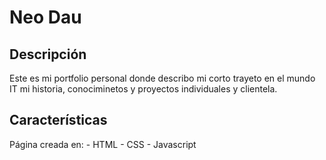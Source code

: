 # Neo Dau

## Descripción

Este es mi portfolio personal donde describo mi corto trayeto en el mundo IT mi historia, conociminetos y proyectos individuales y clientela.

## Características

Página creada en:
    - HTML
    - CSS
    - Javascript